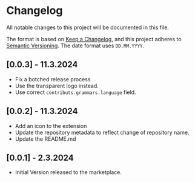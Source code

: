 # Changelog

All notable changes to this project will be documented in this file.

The format is based on [Keep a Changelog](https://keepachangelog.com/en/1.1.0/),
and this project adheres to [Semantic Versioning](https://semver.org/spec/v2.0.0.html).
The date format uses `DD.MM.YYYY`.

## [0.0.3] - 11.3.2024

- Fix a botched release process
- Use the transparent logo instead.
- Use correct `contributs.grammars.language` field.

## [0.0.2] - 11.3.2024

- Add an icon to the extension
- Update the repository metadata to reflect change of repository name.
- Update the README.md

## [0.0.1] - 2.3.2024

- Initial Version released to the marketplace.